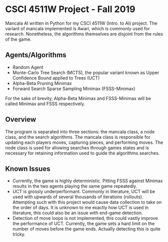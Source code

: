 # CSCI 4511W Project - Fall 2019  
Mancala AI written in Python for my CSCI 4511W (Intro. to AI) project. The variant of mancala implemented is Awari, which is commonly used for research. Nonetheless, the algorithms themselves are disjoint from the rules of the game.

## Agents/Algorithms  
- Random Agent
- Monte-Carlo Tree Search (MCTS), the popular variant known as Upper Confidence Bound applied to Trees (UCT)  
- Alpha-Beta Pruning Minimax  
- Forward Search Sparse Sampling Minimax (FSSS-Minimax)  

For the sake of brevity, Alpha-Beta Minimax and FSSS-Minimax will be called Minimax and FSSS respectively.

## Overview
The program is separated into three sections: the mancala class, a node class, and the search algorithms. The mancala class is responsible for updating each players moves, capturing pieces, and performing moves. The node class is used for allowing searches through games states and is necessary for retaining information used to guide the algorithms searches.

## Known Issues
- Currently, the game is highly deterministic. Pitting FSSS against Minimax results in the two agents playing the same game repeatedly.  
- UCT is grossly underperformant. Commonly in literature, UCT will be used with upwards of several thousands of iterations (rollouts). Attempting such with this project would cause data collection to take on the order of days. It is unknown to me exactly how UCT is used in literature, this could also be an issue with end-game detection.  
- Detection of move loops is not implemented, this could vastly improve the performance of UCT. Currently, the game sets a hard limit on the number of moves before the game ends. Actually detecting this is quite tricky.
